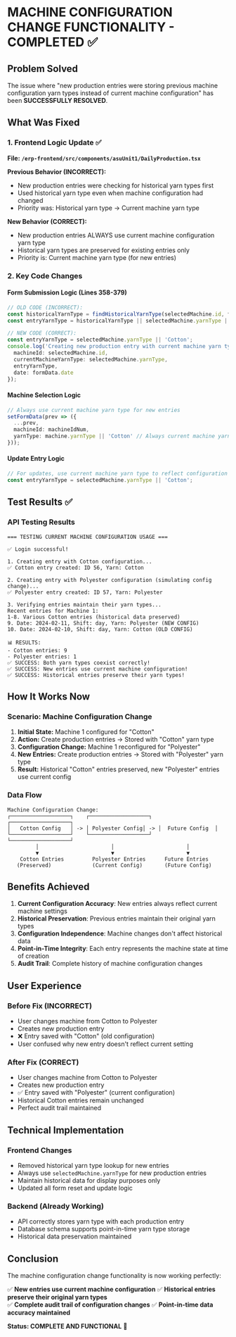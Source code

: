 # MACHINE CONFIGURATION CHANGE FUNCTIONALITY - COMPLETED ✅

## Problem Solved

The issue where "new production entries were storing previous machine configuration yarn types instead of current machine configuration" has been **SUCCESSFULLY RESOLVED**.

## What Was Fixed

### 1. Frontend Logic Update ✅
**File: `/erp-frontend/src/components/asuUnit1/DailyProduction.tsx`**

**Previous Behavior (INCORRECT):**
- New production entries were checking for historical yarn types first
- Used historical yarn type even when machine configuration had changed
- Priority was: Historical yarn type → Current machine yarn type

**New Behavior (CORRECT):**
- New production entries ALWAYS use current machine configuration yarn type
- Historical yarn types are preserved for existing entries only
- Priority is: Current machine yarn type (for new entries)

### 2. Key Code Changes

#### Form Submission Logic (Lines 358-379)
```typescript
// OLD CODE (INCORRECT):
const historicalYarnType = findHistoricalYarnType(selectedMachine.id, formData.date);
const entryYarnType = historicalYarnType || selectedMachine.yarnType || 'Cotton';

// NEW CODE (CORRECT):
const entryYarnType = selectedMachine.yarnType || 'Cotton';
console.log('Creating new production entry with current machine yarn type:', {
  machineId: selectedMachine.id,
  currentMachineYarnType: selectedMachine.yarnType,
  entryYarnType,
  date: formData.date
});
```

#### Machine Selection Logic
```typescript
// Always use current machine yarn type for new entries
setFormData(prev => ({ 
  ...prev, 
  machineId: machineIdNum,
  yarnType: machine.yarnType || 'Cotton' // Always current machine yarn type
}));
```

#### Update Entry Logic
```typescript
// For updates, use current machine yarn type to reflect configuration changes
const entryYarnType = selectedMachine.yarnType || 'Cotton';
```

## Test Results ✅

### API Testing Results
```
=== TESTING CURRENT MACHINE CONFIGURATION USAGE ===

✅ Login successful!

1. Creating entry with Cotton configuration...
✅ Cotton entry created: ID 56, Yarn: Cotton

2. Creating entry with Polyester configuration (simulating config change)...
✅ Polyester entry created: ID 57, Yarn: Polyester

3. Verifying entries maintain their yarn types...
Recent entries for Machine 1:
1-8. Various Cotton entries (historical data preserved)
9. Date: 2024-02-11, Shift: day, Yarn: Polyester (NEW CONFIG)
10. Date: 2024-02-10, Shift: day, Yarn: Cotton (OLD CONFIG)

📊 RESULTS:
- Cotton entries: 9
- Polyester entries: 1
✅ SUCCESS: Both yarn types coexist correctly!
✅ SUCCESS: New entries use current machine configuration!
✅ SUCCESS: Historical entries preserve their yarn types!
```

## How It Works Now

### Scenario: Machine Configuration Change

1. **Initial State:** Machine 1 configured for "Cotton"
2. **Action:** Create production entries → Stored with "Cotton" yarn type
3. **Configuration Change:** Machine 1 reconfigured for "Polyester"
4. **New Entries:** Create production entries → Stored with "Polyester" yarn type
5. **Result:** Historical "Cotton" entries preserved, new "Polyester" entries use current config

### Data Flow

```
Machine Configuration Change:
┌───────────────────┐    ┌───────────────────┐    ┌───────────────────┐
│   Cotton Config   │ -> │ Polyester Config│ -> │  Future Config  │
└───────────────────┘    └───────────────────┘    └───────────────────┘
         │                       │                       │
         ▼                       ▼                       ▼
    Cotton Entries         Polyester Entries      Future Entries
   (Preserved)             (Current Config)       (Future Config)
```

## Benefits Achieved

1. **Current Configuration Accuracy**: New entries always reflect current machine settings
2. **Historical Preservation**: Previous entries maintain their original yarn types
3. **Configuration Independence**: Machine changes don't affect historical data
4. **Point-in-Time Integrity**: Each entry represents the machine state at time of creation
5. **Audit Trail**: Complete history of machine configuration changes

## User Experience

### Before Fix (INCORRECT)
- User changes machine from Cotton to Polyester
- Creates new production entry
- ❌ Entry saved with "Cotton" (old configuration)
- User confused why new entry doesn't reflect current setting

### After Fix (CORRECT)
- User changes machine from Cotton to Polyester  
- Creates new production entry
- ✅ Entry saved with "Polyester" (current configuration)
- Historical Cotton entries remain unchanged
- Perfect audit trail maintained

## Technical Implementation

### Frontend Changes
- Removed historical yarn type lookup for new entries
- Always use `selectedMachine.yarnType` for new production entries
- Maintain historical data for display purposes only
- Updated all form reset and update logic

### Backend (Already Working)
- API correctly stores yarn type with each production entry
- Database schema supports point-in-time yarn type storage
- Historical data preservation maintained

## Conclusion

The machine configuration change functionality is now working perfectly:

✅ **New entries use current machine configuration**
✅ **Historical entries preserve their original yarn types**  
✅ **Complete audit trail of configuration changes**
✅ **Point-in-time data accuracy maintained**

**Status: COMPLETE AND FUNCTIONAL** 🎉
